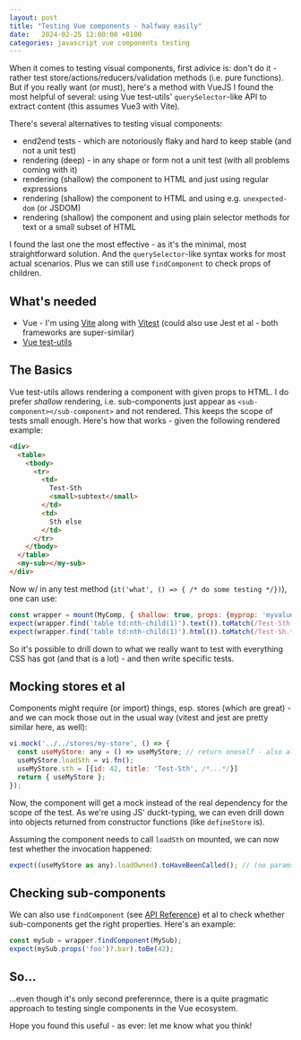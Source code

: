 ```yaml
---
layout: post
title: "Testing Vue components - halfway easily"
date:   2024-02-25 12:00:00 +0100
categories: javascript vue components testing
---
```


When it comes to testing visual components, first adivice is: don't do it - rather test store/actions/reducers/validation methods (i.e. pure functions). But if you really want (or must), here's a method with VueJS I found the most helpful of several: using Vue test-utils' `querySelector`-like API to extract content (this assumes Vue3 with Vite).

There's several alternatives to testing visual components: 

- end2end tests - which are notoriously flaky and hard to keep stable (and not a unit test)
- rendering (deep) - in any shape or form not a unit test (with all problems coming with it)
- rendering (shallow) the component to HTML and just using regular expressions
- rendering (shallow) the component to HTML and using e.g. `unexpected-dom` (or JSDOM)
- rendering (shallow) the component and using plain selector methods for text or a small subset of HTML

I found the last one the most effective - as it's the minimal, most straightforward solution. And the `querySelector`-like syntax works for most actual scenarios. Plus we can still use `findComponent` to check props of children. 

## What's needed

- Vue - I'm using [Vite](https://vitejs.dev/) along with [Vitest](https://vitest.dev/) (could also use Jest et al - both frameworks are super-similar)
- [Vue test-utils](https://test-utils.vuejs.org/)

## The Basics

Vue test-utils allows rendering a component with given props to HTML. I do prefer *shallow* rendering, i.e. sub-components just appear as `<sub-component></sub-component>` and not rendered. This keeps the scope of tests small enough. Here's how that works - given the following rendered example: 

```html
<div>
  <table>
    <tbody>
      <tr>
        <td>
          Test-Sth
          <small>subtext</small>
        </td>
        <td>
          Sth else
        </td>
      </tr>
    </tbody>
  </table>
  <my-sub></my-sub>
</div>
```

Now w/ in any test method (`it('what', () => { /* do some testing */})`), one can use:

```javascript
const wrapper = mount(MyComp, { shallow: true, props: {myprop: 'myvalue'} });
expect(wrapper.find('table td:nth-child(1)').text()).toMatch(/Test-Sth.*subtext/);
expect(wrapper.find('table td:nth-child(1)').html()).toMatch(/Test-Sh.*<small.*subtext<\/small>/);    
```

So it's possible to drill down to what we really want to test with everything CSS has got (and that is a lot) - and then write specific tests. 

## Mocking stores et al

Components might require (or import) things, esp. stores (which are great) - and we can mock those out in the usual way (vitest and jest are pretty similar here, as well): 

```javascript
vi.mock('../../stores/my-store', () => {
  const useMyStore: any = () => useMyStore; // return oneself - also allow access to mock functions in later assertions
  useMyStore.loadSth = vi.fn();
  useMyStore.sth = [{id: 42, title: 'Test-Sth', /*...*/}]
  return { useMyStore };
});
```

Now, the component will get a mock instead of the real dependency for the scope of the test. As we're using JS' duckt-typing, we can even drill down into objects returned from constructor functions (like `defineStore` is). 

Assuming the component needs to call `loadSth` on mounted, we can now test whether the invocation happened: 

```javascript
expect((useMyStore as any).loadOwned).toHaveBeenCalled(); // (no params on this one, but you get the idea)
```

## Checking sub-components

We can also use `findComponent` (see [API Reference](https://test-utils.vuejs.org/api/)) et al to check whether sub-components get the right properties. Here's an example: 

```javascript
const mySub = wrapper.findComponent(MySub);
expect(mySub.props('foo')?.bar).toBe(42);
```

## So...

...even though it's only second preferennce, there is a quite pragmatic approach to testing single components in the Vue ecosystem. 

Hope you found this useful - as ever: let me know what you think!
